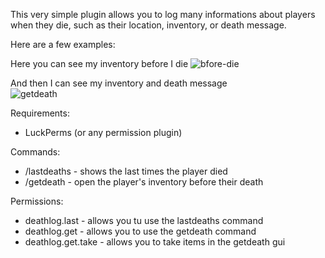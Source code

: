 This very simple plugin allows you to log many informations about players when they die, such as their location, inventory, or death message.

Here are a few examples:

Here you can see my inventory before I die
![bfore-die](https://github.com/user-attachments/assets/bf26ed89-0929-48b5-962d-b61a368ba851)


And then I can see my inventory and death message<br>
![getdeath](https://github.com/user-attachments/assets/dd93540c-ce27-48fb-bb2a-7cace586dd76)


Requirements:
- LuckPerms (or any permission plugin)

Commands:
- /lastdeaths <player> - shows the last times the player died
- /getdeath <id> - open the player's inventory before their death

Permissions:
- deathlog.last - allows you tu use the lastdeaths command
- deathlog.get - allows you to use the getdeath command
- deathlog.get.take - allows you to take items in the getdeath gui
